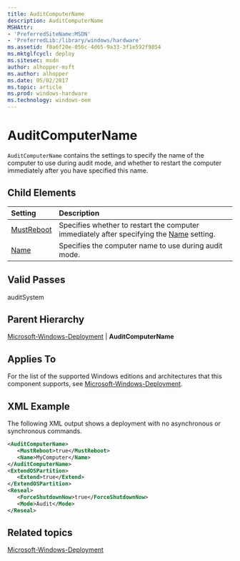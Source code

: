 ```yaml
---
title: AuditComputerName
description: AuditComputerName
MSHAttr:
- 'PreferredSiteName:MSDN'
- 'PreferredLib:/library/windows/hardware'
ms.assetid: f8a6f20e-056c-4d65-9a33-3f1e592f9854
ms.mktglfcycl: deploy
ms.sitesec: msdn
author: alhopper-msft
ms.author: alhopper
ms.date: 05/02/2017
ms.topic: article
ms.prod: windows-hardware
ms.technology: windows-oem
---
```

# AuditComputerName

`AuditComputerName` contains the settings to specify the name of the computer to use during audit mode, and whether to restart the computer immediately after you have specified this name.

## Child Elements

| Setting                 | Description                                                                           |
|:------------------------|:--------------------------------------------------------------------------------------|
| [MustReboot](microsoft-windows-deployment-auditcomputername-mustreboot.md) | Specifies whether to restart the computer immediately after specifying the [Name](microsoft-windows-deployment-auditcomputername-name.md) setting. |
| [Name](microsoft-windows-deployment-auditcomputername-name.md) | Specifies the computer name to use during audit mode. |

## Valid Passes

auditSystem

## Parent Hierarchy

[Microsoft-Windows-Deployment](microsoft-windows-deployment.md) | **AuditComputerName**

## Applies To

For the list of the supported Windows editions and architectures that this component supports, see [Microsoft-Windows-Deployment](microsoft-windows-deployment.md).

## XML Example

The following XML output shows a deployment with no asynchronous or synchronous commands.

```XML
<AuditComputerName>
   <MustReboot>true</MustReboot>
   <Name>MyComputer</Name>
</AuditComputerName>
<ExtendOSPartition>
   <Extend>true</Extend>
</ExtendOSPartition>
<Reseal>
   <ForceShutdownNow>true</ForceShutdownNow>
   <Mode>Audit</Mode>
</Reseal>
```

## Related topics

[Microsoft-Windows-Deployment](microsoft-windows-deployment.md)

